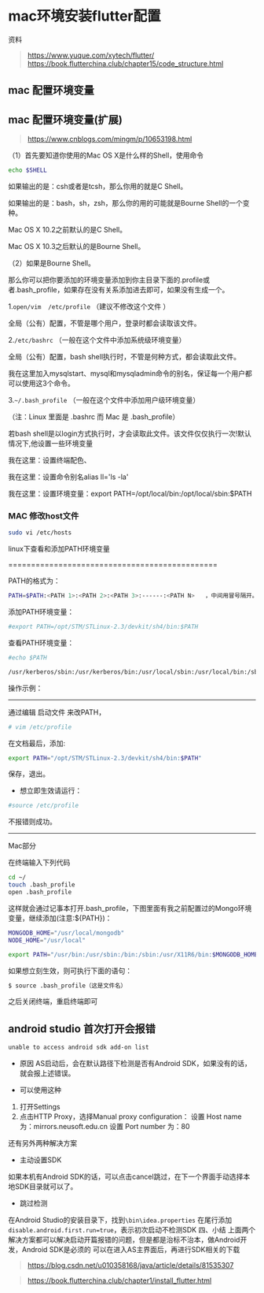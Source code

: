 # mac环境安装flutter配置
资料
> https://www.yuque.com/xytech/flutter/
> https://book.flutterchina.club/chapter15/code_structure.html
## mac 配置环境变量


## mac 配置环境变量(扩展)
> https://www.cnblogs.com/mingm/p/10653198.html

（1）首先要知道你使用的Mac OS X是什么样的Shell，使用命令
```bash
echo $SHELL
```

如果输出的是：csh或者是tcsh，那么你用的就是C Shell。

如果输出的是：bash，sh，zsh，那么你的用的可能就是Bourne Shell的一个变种。

Mac OS X 10.2之前默认的是C Shell。

Mac OS X 10.3之后默认的是Bourne Shell。

（2）如果是Bourne Shell。

那么你可以把你要添加的环境变量添加到你主目录下面的.profile或者.bash_profile，如果存在没有关系添加进去即可，如果没有生成一个。

 
 1.`open/vim  /etc/profile`   （建议不修改这个文件 ）

 全局（公有）配置，不管是哪个用户，登录时都会读取该文件。

 

 2.`/etc/bashrc`    （一般在这个文件中添加系统级环境变量）

 全局（公有）配置，bash shell执行时，不管是何种方式，都会读取此文件。

 我在这里加入mysqlstart、mysql和mysqladmin命令的别名，保证每一个用户都可以使用这3个命令。

 

 3.`~/.bash_profile`  （一般在这个文件中添加用户级环境变量）

（注：Linux 里面是 .bashrc 而 Mac 是 .bash_profile）

 若bash shell是以login方式执行时，才会读取此文件。该文件仅仅执行一次!默认情况下,他设置一些环境变量

 我在这里：设置终端配色、

 我在这里：设置命令别名alias ll='ls -la'

 我在这里：设置环境变量：export PATH=/opt/local/bin:/opt/local/sbin:$PATH

 

 

### MAC 修改host文件 
```bash
sudo vi /etc/hosts

 ```


linux下查看和添加PATH环境变量

==============================================

PATH的格式为：
```bash
PATH=$PATH:<PATH 1>:<PATH 2>:<PATH 3>:------:<PATH N>   ，中间用冒号隔开。
```
添加PATH环境变量：
```bash
#export PATH=/opt/STM/STLinux-2.3/devkit/sh4/bin:$PATH
```
查看PATH环境变量：
```bash
#echo $PATH

/usr/kerberos/sbin:/usr/kerberos/bin:/usr/local/sbin:/usr/local/bin:/sbin:/bin:/usr/sbin:/usr/bin:/root/bin
```
 

 操作示例：

-------------------------------------------------------

通过编辑 启动文件 来改PATH，
```bash
# vim /etc/profile
```
在文档最后，添加:
```bash
export PATH="/opt/STM/STLinux-2.3/devkit/sh4/bin:$PATH"
```
保存，退出。

 

* 想立即生效请运行：
```bash
#source /etc/profile
```
不报错则成功。

 -------------------------------

Mac部分

在终端输入下列代码
```bash
cd ~/　　　　　　　　　 
touch .bash_profile  
open .bash_profile  
``` 
这样就会通过记事本打开.bash_profile，下图里面有我之前配置过的Mongo环境变量，继续添加(注意:${PATH})：

```bash
MONGODB_HOME="/usr/local/mongodb"
NODE_HOME="/usr/local"

export PATH="/usr/bin:/usr/sbin:/bin:/sbin:/usr/X11R6/bin:$MONGODB_HOME/bin:$NODE_HOME/bin"
 ```

如果想立刻生效，则可执行下面的语句：
```bash
$ source .bash_profile（这是文件名）
```
之后关闭终端，重启终端即可

## android studio 首次打开会报错
```bash
unable to access android sdk add-on list
```

* 原因
AS启动后，会在默认路径下检测是否有Android SDK，如果没有的话，就会报上述错误。

* 可以使用这种
1. 打开Settings 
2. 点击HTTP Proxy，选择Manual proxy configuration： 设置 Host name 为：mirrors.neusoft.edu.cn 设置 Port number 为：80

还有另外两种解决方案

* 主动设置SDK

如果本机有Android SDK的话，可以点击cancel跳过，在下一个界面手动选择本地SDK目录就可以了。

* 跳过检测

在Android Studio的安装目录下，找到`\bin\idea.properties`
在尾行添加`disable.android.first.run=true`，表示初次启动不检测SDK
四、小结
上面两个解决方案都可以解决启动开篇报错的问题，但是都是治标不治本，做Android开发，Android SDK是必须的
可以在进入AS主界面后，再进行SDK相关的下载

> https://blog.csdn.net/u010358168/java/article/details/81535307

> https://book.flutterchina.club/chapter1/install_flutter.html